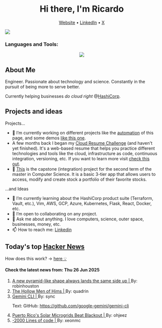 
<!-- This is an HTML comment in your markdown file -->

<h1 align="center">Hi there, I'm Ricardo</h1>
<p align="center">
  <a href="https://ricardorompar.com" target="_blank">Website</a> •
  <a href="https://www.linkedin.com/in/ricardorompar/" target="_blank">LinkedIn</a> •
  <a href="https://twitter.com/ricardorompar" target="_blank">X</a>
</p>
<img src="https://badges.pufler.dev/visits/{ricardorompar}/{ricardorompar}"/>

<h3 align="left">Languages and Tools:</h3>
<p align="center">
  <a href="https://skillicons.dev" target="_blank">
    <img src="https://skillicons.dev/icons?i=terraform,aws,gcp,azure,git,python,kubernetes,react,js,docker,ubuntu" />
  </a>
</p>

<h2>About Me</h2>
Engineer. Passionate about technology and science. Constantly in the pursuit of being more to serve better.

Currently helping businesses <i>do cloud right</i> @<a href="https://github.com/hashicorp" target="_blank">HashiCorp</a>.

<h2>Projects and ideas</h2>
Projects...
<ul>
  <li>🔭 I’m currently working on different projects like the <a href="https://github.com/ricardorompar/ricardorompar/blob/main/automate.py">automation</a> of this page, and some demos <a href="https://github.com/ricardorompar/boundary-ansible-demo">like this one</a>.
  </li>

  <li >A few months back I began my <a href="https://github.com/ricardorompar/cloudResumeChallenge">Cloud Resume Challenge</a> (and haven't yet finished). It's a web-based resume that helps you practice different technologies and tools like the cloud, infrastructure as code, continuous integration, versioning, etc. If you want to learn more visit <a href="https://cloudresumechallenge.dev/docs/the-challenge/aws/" target="_blank">check this out</a>.
  </li>

  <li>🔭 <a href="https://github.com/ricardorompar/capstoneT2">This</a> is the capstone (integration) project for the second term of the master in Computer Science. It is a basic 3-tier app that allows users to access, modify and create stock a portfolio of their favorite stocks.
  </li>
</ul>
...and Ideas
<ul>
  <li>🌱 I’m currently learning about the HashiCorp product suite (Terraform, Vault, etc.), Vim, AWS, GCP, Azure, Kubernetes, Flask, React, Docker, etc.
  </li>
  <li>👯 I’m open to collaborating on any project.</li>
  <li>💬 Ask me about anything. I love computers, science, outer space, businesses, money, etc.</li>
  <li>📫 How to reach me: <a href="https://www.linkedin.com/in/ricardorompar/" target="_blank">Linkedin</a></li>
</ul>

<h2>Today's top <a href='https://news.ycombinator.com/' target="_blank">Hacker News</a></h2>
How does this work? -> <a href='./AUTOMATIC.md'>here 💡</a>

<h4>Check the latest news from: Thu 26 Jun 2025</h4>
<ol>
<li>
    <a href=https://www.quantamagazine.org/a-new-pyramid-like-shape-always-lands-the-same-side-up-20250625/ target="_blank">
        A new pyramid-like shape always lands the same side up |
    </a>
    By: robinhouston
</li>

<li>
    <a href=https://www.alexkesin.com/p/the-hollow-men-of-hims target="_blank">
        The Hollow Men of Hims |
    </a>
    By: quadrin
</li>

<li>
    <a href=https://blog.google/technology/developers/introducing-gemini-cli-open-source-ai-agent/ target="_blank">
        Gemini CLI |
    </a>
    By: sync
</li>

<p>
Text: GitHub: <a href="https:&#x2F;&#x2F;github.com&#x2F;google-gemini&#x2F;gemini-cli">https:&#x2F;&#x2F;github.com&#x2F;google-gemini&#x2F;gemini-cli</a> </br>
</p>

<li>
    <a href=https://spectrum.ieee.org/puerto-rico-solar-microgrids target="_blank">
        Puerto Rico's Solar Microgrids Beat Blackout |
    </a>
    By: ohjeez
</li>

<li>
    <a href=https://www.folklore.org/Negative_2000_Lines_Of_Code.html target="_blank">
        -2000 Lines of code |
    </a>
    By: xeonmc
</li>
</ol>